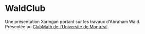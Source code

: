 # WaldClub
Une présentation Xaringan portant sur les travaux d'Abraham Wald. Présentée au [ClubMath de l'Université de Montréal](https://dms.umontreal.ca/~clubmath/index.html).
